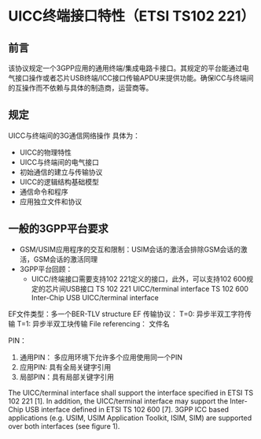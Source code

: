 # UICC终端接口特性（ETSI TS102 221）

## 前言
该协议规定一个3GPP应用的通用终端/集成电路卡接口。其规定的平台能通过电气接口操作或者芯片USB终端/ICC接口传输APDU来提供功能。确保ICC与终端间的互操作而不依赖与具体的制造商，运营商等。
## 规定
UICC与终端间的3G通信网络操作
具体为：
  - UICC的物理特性
  - UICC与终端间的电气接口
  - 初始通信的建立与传输协议
  - UICC的逻辑结构基础模型
  - 通信命令和程序
  - 应用独立文件和协议
## 一般的3GPP平台要求
  - GSM/USIM应用程序的交互和限制：USIM会话的激活会排除GSM会话的激活，GSM会话的激活同理
  - 3GPP平台回顾：
    * UICC/终端接口需要支持102 221定义的接口，此外，可以支持102 600规定的芯片间USB接口
TS 102 221 UICC/terminal interface
TS 102 600 Inter-Chip USB UICC/terminal interface



EF文件类型：多一个BER-TLV structure EF
传输协议：
  T=0: 异步半双工字符传输
  T=1: 异步半双工块传输
File referencing： 文件名

PIN：
  1. 通用PIN： 多应用环境下允许多个应用使用同一个PIN
  2. 应用PIN: 具有全局关键字引用
  3. 局部PIN：具有局部关键字引用

  The UICC/terminal interface shall support the interface specified in ETSI TS 102 221 [1]. In addition, the UICC/terminal interface may support the Inter-Chip USB interface defined in ETSI TS 102 600 [7].
  3GPP ICC based applications (e.g. USIM, USIM Application Toolkit, ISIM, SIM) are supported over both interfaces (see figure 1).
